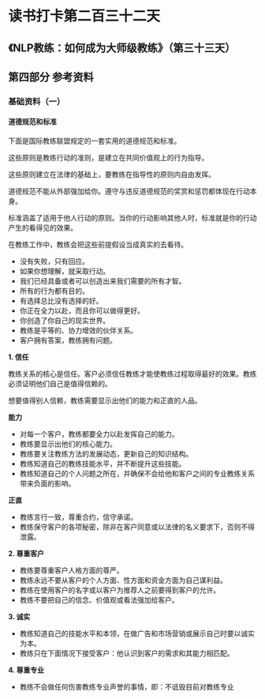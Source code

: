 读书打卡第二百三十二天
===

《NLP教练：如何成为大师级教练》（第三十三天）
---

## 第四部分 参考资料

### 基础资料（一）

#### 道德规范和标准

下面是国际教练联盟规定的一套实用的道德规范和标准。

这些原则是教练行动的准则，是建立在共同价值观上的行为指导。

这些原则建立在法律的基础上，要教练在指导性的原则内自由发挥。

道德规范不能从外部强加给你。遵守与违反道德规范的奖赏和惩罚都体现在行动本身。

标准涵盖了适用于他人行动的原则。当你的行动影响其他人时，标准就是你的行动产生的看得见的效果。

在教练工作中，教练会把这些前提假设当成真实的去看待。
* 没有失败，只有回应。
* 如果你想理解，就采取行动。
* 我们已经具备或者可以创造出来我们需要的所有才智。
* 所有的行为都有目的。
* 有选择总比没有选择的好。
* 你正在全力以赴，而且你可以做得更好。
* 你创造了你自己的现实世界。
* 教练是平等的、协力增效的伙伴关系。
* 客户拥有答案，教练拥有问题。

**1. 信任**

教练关系的核心是信任。客户必须信任教练才能使教练过程取得最好的效果。教练必须证明他们自己是值得信赖的。

想要值得别人信赖，教练需要显示出他们的能力和正直的人品。

**能力**
* 对每一个客户，教练都要全力以赴发挥自己的能力。
* 教练要显示出他们的核心能力。
* 教练要关注教练方法的发展动态，更新自己的知识结构。
* 教练知道自己的教练技能水平，并不断提升这些技能。
* 教练知道自己的个人问题之所在，并确保不会给他和客户之间的专业教练关系带来负面的影响。

**正直**
* 教练言行一致，尊重合约，信守承诺。
* 教练保守客户的各项秘密，除非在客户同意或以法律的名义要求下，否则不得泄露。

**2. 尊重客户**
* 教练要尊重客户人格方面的尊严。
* 教练永远不要从客户的个人方面、性方面和资金方面为自己谋利益。
* 教练在使用客户的名字或以客户为推荐人之前要得到客户的允许。
* 教练不要把自己的信念、价值观或看法强加给客户。

**3. 诚实**
* 教练知道自己的技能水平和本领，在做广告和市场营销或展示自己时要以诚实为本。
* 教练只在下面情况下接受客户：他认识到客户的需求和其能力相匹配。

**4. 尊重专业**
* 教练不会做任何伤害教练专业声誉的事情，即：不诋毁目前对教练专业